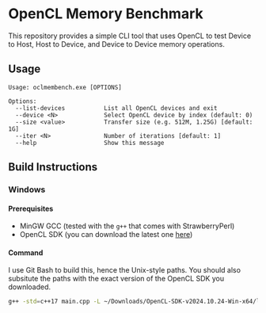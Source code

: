 # OpenCL Memory Benchmark

This repository provides a simple CLI tool that uses OpenCL to test Device to Host, Host to Device, and Device to Device memory operations.

## Usage

```
Usage: oclmembench.exe [OPTIONS]

Options:
  --list-devices           List all OpenCL devices and exit
  --device <N>             Select OpenCL device by index (default: 0)
  --size <value>           Transfer size (e.g. 512M, 1.25G) [default: 1G]
  --iter <N>               Number of iterations [default: 1]
  --help                   Show this message
```

## Build Instructions

### Windows

#### Prerequisites

* MinGW GCC (tested with the `g++` that comes with StrawberryPerl)
* OpenCL SDK (you can download the latest one [here](https://github.com/KhronosGroup/OpenCL-SDK/releases))

#### Command

I use Git Bash to build this, hence the Unix-style paths. You should also subsitute the paths with the exact version of the OpenCL SDK you downloaded.

```bash
g++ -std=c++17 main.cpp -L ~/Downloads/OpenCL-SDK-v2024.10.24-Win-x64/lib/ -I ~/Downloads/OpenCL-SDK-v2024.10.24-Win-x64/include/ -lOpenCL -o oclmembench.exe
```
